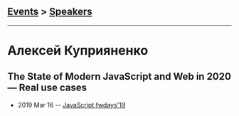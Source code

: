 ## [Events](../README.md) > [Speakers](../speakers.md)
---

# Алексей Куприяненко

## The State of Modern JavaScript and Web in 2020 — Real use cases
- 2019 Mar 16 -- [JavaScript fwdays&#39;19](https://fwdays.com/en/event/js-fwdays-2019/review/the-state-of-modern-js-and-web-in-2020)    
